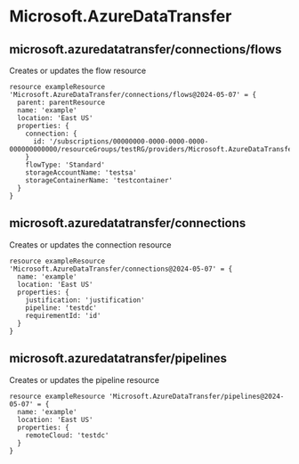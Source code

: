 # Microsoft.AzureDataTransfer

## microsoft.azuredatatransfer/connections/flows

Creates or updates the flow resource
```bicep
resource exampleResource 'Microsoft.AzureDataTransfer/connections/flows@2024-05-07' = {
  parent: parentResource 
  name: 'example'
  location: 'East US'
  properties: {
    connection: {
      id: '/subscriptions/00000000-0000-0000-0000-000000000000/resourceGroups/testRG/providers/Microsoft.AzureDataTransfer/connections/testConnection'
    }
    flowType: 'Standard'
    storageAccountName: 'testsa'
    storageContainerName: 'testcontainer'
  }
}
```

## microsoft.azuredatatransfer/connections

Creates or updates the connection resource
```bicep
resource exampleResource 'Microsoft.AzureDataTransfer/connections@2024-05-07' = {
  name: 'example'
  location: 'East US'
  properties: {
    justification: 'justification'
    pipeline: 'testdc'
    requirementId: 'id'
  }
}
```

## microsoft.azuredatatransfer/pipelines

Creates or updates the pipeline resource
```bicep
resource exampleResource 'Microsoft.AzureDataTransfer/pipelines@2024-05-07' = {
  name: 'example'
  location: 'East US'
  properties: {
    remoteCloud: 'testdc'
  }
}
```
